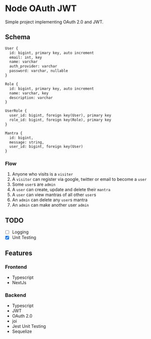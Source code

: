 # Node OAuth JWT

Simple project implementing OAuth 2.0 and JWT.

## Schema

```markdown
User {
  id: bigint, primary key, auto increment
  email: int, key
  name: varchar
  auth_provider: varchar
  password: varchar, nullable
}

Role {
  id: bigint, primary key, auto increment
  name: varchar, key
  description: varchar
}

UserRole {
  user_id: bigint, foreign key(User), primary key
  role_id: bigint, foreign key(Role), primary key
}

Mantra {
  id: bigint,
  message: string,
  user_id: bigint, foreign key(User)
}
```

### Flow

1. Anyone who visits is a `visiter`
2. A `visitor` can register via google, twitter or email to become a `user`
3. Some `user`s are `admin`
4. A `user` can create, update and delete their `mantra`
5. A `user` can view mantras of all other `user`s
6. An `admin` can delete any `user`s mantra
7. An `admin` can make another user `admin`

## TODO

- [ ] Logging
- [x] Unit Testing

## Features

### Frontend

- Typescript
- NextJs

### Backend

- Typescript
- JWT
- OAuth 2.0
- joi
- Jest Unit Testing
- Sequelize
